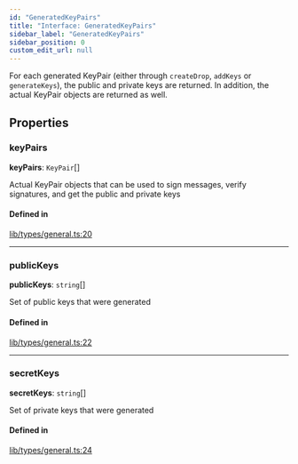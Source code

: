 ```yaml
---
id: "GeneratedKeyPairs"
title: "Interface: GeneratedKeyPairs"
sidebar_label: "GeneratedKeyPairs"
sidebar_position: 0
custom_edit_url: null
---
```


For each generated KeyPair (either through `createDrop`, `addKeys` or `generateKeys`), the public and private keys are returned.
In addition, the actual KeyPair objects are returned as well.

## Properties

### keyPairs

 **keyPairs**: `KeyPair`[]

Actual KeyPair objects that can be used to sign messages, verify signatures, and get the public and private keys

#### Defined in

[lib/types/general.ts:20](https://github.com/keypom/keypom-js/blob/9a866ee41/packages/core/src/lib/types/general.ts#L20)

___

### publicKeys

 **publicKeys**: `string`[]

Set of public keys that were generated

#### Defined in

[lib/types/general.ts:22](https://github.com/keypom/keypom-js/blob/9a866ee41/packages/core/src/lib/types/general.ts#L22)

___

### secretKeys

 **secretKeys**: `string`[]

Set of private keys that were generated

#### Defined in

[lib/types/general.ts:24](https://github.com/keypom/keypom-js/blob/9a866ee41/packages/core/src/lib/types/general.ts#L24)
